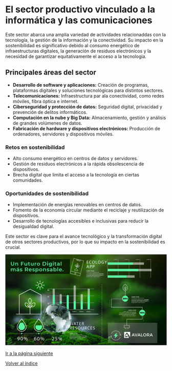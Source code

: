 # El sector productivo vinculado a la informática y las comunicaciones

Este sector abarca una amplia variedad de actividades relacionaddas con la tecnología, la gestión de la información y la conectividad. Su impacto en la sostenibilidad es significativo debido al consumo energético de infraestructuras digitales, la generación de residuos electrónicos y la necesidad de garantizar equitativamente el acceso a la tecnología.

## Principales áreas del sector

- **Desarrollo de software y aplicaciones:** Creación de programas, plataformas digitales y soluciones tecnológicas para distintos sectores.
- **Telecomunicaciones:** Infraestructura par ala conectividad, como redes móviles, fibra óptica e internet.
- **Ciberseguridad y protección de datos:** Seguridad digital, privacidad y prevención de delitos informáticos.
- **Computación en la nube y Big Data:** Almacenamiento, gestión y análisis de grandes volúmenes de datos.
- **Fabricación de hardware y dispositivos electrónicos:** Producción de ordenadores, servidores y dispositivos móviles.

### Retos en sostenibilidad

- Alto consumo energético en centros de datos y servidores.
- Gestión de residuos electrónicos a la rápida obsolescencia de dispositivos.
- Brecha digital que limita el acceso a la tecnología en ciertas comunidades.

### Oportunidades de sostenibilidad

- Implementación de energías renovables en centros de datos.
- Fomento de la economía circular mediante el reciclaje y reutilización de dispositivos.
- Desarrollo de tecnologías accesibles e inclusivas para reducir la desigualdad digital.

Este sector es clave para el avance tecnológico y la transformación digital de otros sectores productivos, por lo que su impacto en la sostenibilidad es crucial.

![sostenibilidad](/img_pisa3_03_Gallego/sostenibilidad_informatica.png)

[Ir a la página siguiente](/1_capitulo1_ra3_pisa3_03_Gallego/1.2_ods_relevantes_gallego.md)

[Volver al índice](/indice_pisa3_03_Gallego.md)
